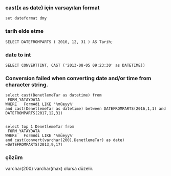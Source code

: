### cast(x as date) için varsayılan format
````
set dateformat dmy
````
### tarih elde etme
````
SELECT DATEFROMPARTS ( 2010, 12, 31 ) AS Tarih;  
````

### date to int
````
SELECT CONVERT(INT, CAST ('2013-08-05 09:23:30' as DATETIME))
````


### Conversion failed when converting date and/or time from character string.
````
select cast(DenetlemeTar as datetime) from 
 FORM_YATAYDATA
WHERE   FormAdi LIKE '%müeyy%'
and cast(DenetlemeTar as datetime) between DATEFROMPARTS(2016,1,1) and  DATEFROMPARTS(2017,12,31)
````


````

select top 1 DenetlemeTar from 
 FORM_YATAYDATA
WHERE   FormAdi LIKE '%müeyy%'
and cast(convert(varchar(200),DenetlemeTar) as date) =DATEFROMPARTS(2013,9,17)
````
### çözüm
varchar(200) varchar(max) olursa düzelir.

